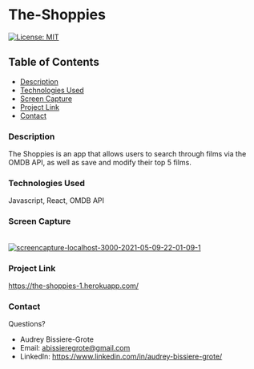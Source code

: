 # The-Shoppies
[![License: MIT](https://img.shields.io/badge/License-MIT-yellow.svg)](https://opensource.org/licenses/MIT)

## Table of Contents
* [Description](#description)
* [Technologies Used](#technologies-used)
* [Screen Capture](#Screen-Capture)
* [Project Link](#project-Link)
* [Contact](#contact)


### Description 
The Shoppies is an app that allows users to search through films via the OMDB API, as well as save and modify their top 5 films.  

### Technologies Used
Javascript, React, OMDB API

### Screen Capture
<br>
<a href="https://ibb.co/tX92272"><img src="https://i.ibb.co/wsfQQ9Q/screencapture-localhost-3000-2021-05-09-22-01-09-1.png" alt="screencapture-localhost-3000-2021-05-09-22-01-09-1" border="0"></a>

### Project Link
 https://the-shoppies-1.herokuapp.com/

### Contact 
Questions? 

* Audrey Bissiere-Grote
* Email: abissieregrote@gmail.com
* LinkedIn: https://www.linkedin.com/in/audrey-bissiere-grote/
